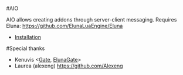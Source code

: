 #AIO

AIO allows creating addons through server-client messaging. Requires Eluna: https://github.com/ElunaLuaEngine/Eluna

- [Installation](INSTALL.md)

#Special thanks
- Kenuvis <[Gate](http://www.ac-web.org/forums/showthread.php?148415-LUA-Gate-Project), [ElunaGate](https://github.com/ElunaLuaEngine/ElunaGate)>
- Laurea (alexeng) <https://github.com/Alexeng>
